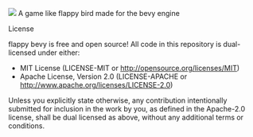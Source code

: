 ![](game_preview.gif)
A game like flappy bird made for the bevy engine

License

flappy bevy is free and open source! All code in this repository is dual-licensed under either:

* MIT License (LICENSE-MIT or http://opensource.org/licenses/MIT)
* Apache License, Version 2.0 (LICENSE-APACHE or http://www.apache.org/licenses/LICENSE-2.0)

Unless you explicitly state otherwise, any contribution intentionally submitted for inclusion in the work by you, as defined in the Apache-2.0 license, shall be dual licensed as above, without any additional terms or conditions.
